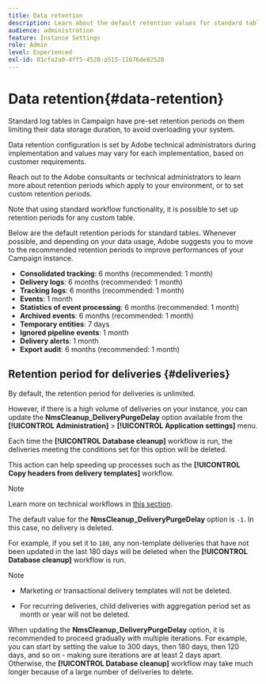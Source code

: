 ```yaml
---
title: Data retention
description: Learn about the default retention values for standard tables
audience: administration
feature: Instance Settings
role: Admin
level: Experienced
exl-id: 01cfa2a0-4ff5-4520-a515-11676de82528
---
```

# Data retention{#data-retention}

Standard log tables in Campaign have pre-set retention periods on them limiting their data storage duration, to avoid overloading your system.

Data retention configuration is set by Adobe technical administrators during implementation and values may vary for each implementation, based on customer requirements.

Reach out to the Adobe consultants or technical administrators to learn more about retention periods which apply to your environment, or to set custom retention periods.

Note that using standard workflow functionality, it is possible to set up retention periods for any custom table.

Below are the default retention periods for standard tables. Whenever possible, and depending on your data usage, Adobe suggests you to move to the recommended retention periods to improve performances of your Campaign instance.

* **Consolidated tracking**: 6 months (recommended: 1 month)
* **Delivery logs**: 6 months (recommended: 1 month)
* **Tracking logs**: 6 months (recommended: 1 month)
* **Events**: 1 month
* **Statistics of event processing**: 6 months (recommended: 1 month)
* **Archived events**: 6 months (recommended: 1 month)
* **Temporary entities**: 7 days
* **Ignored pipeline events**: 1 month
* **Delivery alerts**: 1 month
* **Export audit**: 6 months (recommended: 1 month)

## Retention period for deliveries {#deliveries}

By default, the retention period for deliveries is unlimited.

However, if there is a high volume of deliveries on your instance, you can update the **NmsCleanup_DeliveryPurgeDelay** option available from the **[!UICONTROL Administration]** > **[!UICONTROL Application settings]** menu.

Each time the **[!UICONTROL Database cleanup]** workflow is run, the deliveries meeting the conditions set for this option will be deleted.

This action can help speeding up processes such as the **[!UICONTROL Copy headers from delivery templates]** workflow.

>[!NOTE]
>
>Learn more on technical workflows in [this section](technical-workflows.md).


The default value for the **NmsCleanup_DeliveryPurgeDelay** option is `-1`. In this case, no delivery is deleted.

For example, if you set it to `180`, any non-template deliveries that have not been updated in the last 180 days will be deleted when the **[!UICONTROL Database cleanup]** workflow is run.

>[!NOTE]
>
>* Marketing or transactional delivery templates will not be deleted.
>
>* For recurring deliveries, child deliveries with aggregation period set as month or year will not be deleted.

When updating the **NmsCleanup_DeliveryPurgeDelay** option, it is recommended to proceed gradually with multiple iterations. For example, you can start by setting the value to 300 days, then 180 days, then 120 days, and so on - making sure iterations are at least 2 days apart. Otherwise, the **[!UICONTROL Database cleanup]** workflow may take much longer because of a large number of deliveries to delete.


